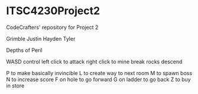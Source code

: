 # ITSC4230Project2
 CodeCrafters' repository for Project 2

Grimble
Justin
Hayden
Tyler

Depths of Peril

WASD control
left click to attack
right click to mine
break rocks descend

P to make basically invincible
L to create way to next room
M to spawn boss
N to increase score
F on hole to go forward
G on ladder to go back
Z to buy in store
